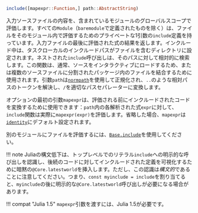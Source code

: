 ```julia
include([mapexpr::Function,] path::AbstractString)
```

入力ソースファイルの内容を、含まれているモジュールのグローバルスコープで評価します。すべての`Module`（`baremodule`で定義されたものを除く）は、ファイルをそのモジュール内で評価するためのプライベートな1引数の`include`定義を持っています。入力ファイルの最後に評価された式の結果を返します。インクルード中は、タスクローカルのインクルードパスがファイルを含むディレクトリに設定されます。ネストされた`include`呼び出しは、そのパスに対して相対的に検索します。この関数は、通常、ソースをインタラクティブにロードするため、または複数のソースファイルに分割されたパッケージ内のファイルを結合するために使用されます。引数`path`は[`normpath`](@ref)を使用して正規化され、`..`のような相対パスのトークンを解決し、`/`を適切なパスセパレーターに変換します。

オプションの最初の引数`mapexpr`は、評価される前にインクルードされたコードを変換するために使用できます：`path`内の各解析された式`expr`に対して、`include`関数は実際に`mapexpr(expr)`を評価します。省略した場合、`mapexpr`は[`identity`](@ref)にデフォルト設定されます。

別のモジュールにファイルを評価するには、[`Base.include`](@ref)を使用してください。

!!! note
    Juliaの構文低下は、トップレベルでのリテラル`include`への明示的な呼び出しを認識し、後続のコードに対してインクルードされた定義を可視化するために暗黙の`@Core.latestworld`を挿入します。ただし、この認識は*構文的*であることに注意してください。つまり、`const myinclude = include`を割り当てると、`myinclude`の後に明示的な`@Core.latestworld`呼び出しが必要になる場合があります。


!!! compat "Julia 1.5"
    `mapexpr`引数を渡すには、Julia 1.5が必要です。

